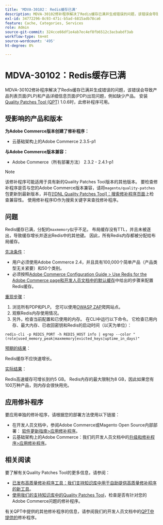 ```yaml
---
title: 'MDVA-30102： Redis缓存已满'
description: MDVA-30102修补程序解决了Redis缓存已满并生成错误的问题，该错误会导致产品列表页面(PLP)和产品详细信息页面(PDP)出现问题，例如缺少产品。 安装[Quality Patches Tool (QPT)](https://devdocs.magento.com/guides/v2.4/comp-mgr/patching.html#mqp) 1.0.6后，即可使用此修补程序。
exl-id: 34772296-8c93-471c-b5ad-6815adb78ca6
feature: Cache, Categories, Services
role: Admin
source-git-commit: 324cce66df1e4ab7ec4ef8fb6512c3acbabdf3ab
workflow-type: tm+mt
source-wordcount: '495'
ht-degree: 0%

---
```


# MDVA-30102：Redis缓存已满

MDVA-30102修补程序解决了Redis缓存已满并生成错误的问题，该错误会导致产品列表页面(PLP)和产品详细信息页面(PDP)出现问题，例如缺少产品。 安装[Quality Patches Tool (QPT)](https://devdocs.magento.com/guides/v2.4/comp-mgr/patching.html#mqp) 1.0.6时，此修补程序可用。

## 受影响的产品和版本

**为Adobe Commerce版本创建了修补程序：**

* 云基础架构上的Adobe Commerce 2.3.5-p1

**与Adobe Commerce版本兼容：**

* Adobe Commerce（所有部署方法） 2.3.2 - 2.4.1-p1

>[!NOTE]
>
>该修补程序可能适用于具有新的Quality Patches Tool版本的其他版本。 要检查修补程序是否与您的Adobe Commerce版本兼容，请将`magento/quality-patches`包更新到最新版本，并在[[!DNL Quality Patches Tool]：搜索修补程序页面](https://devdocs.magento.com/quality-patches/tool.html#patch-grid)上检查兼容性。 使用修补程序ID作为搜索关键字来查找修补程序。

## 问题

Redis缓存已满，分配的`maxmemory`似乎不足。 布局缓存没有TTL，并且未被逐出，导致缓存增长并逐出Redis中的其他键。 因此，所有Redis内存都被分配给布局缓存。

<u>先决条件</u>：

* 用户必须使用Adobe Commerce 2.4，并且具有100,000个简单产品（产品类型无关紧要）和50个类别。
* 必须按照[Adobe Commerce Configuration Guide > Use Redis for the Adobe Commerce page和开发人员文档中的默认缓存](https://devdocs.magento.com/guides/v2.4/config-guide/redis/redis-pg-cache.html#example-command)中给出的步骤来配置Redis缓存。

<u>重现步骤</u>：

1. 浏览所有PDP和PLP。 您可以使用[OWASP ZAP](https://www.zaproxy.org/)爬网站点。
1. 观察Redis内存使用情况。
1. 另外，检查当前配置和已使用的内存。 在CLI中运行以下命令。 它检查已用内存、最大内存、已收回密钥和Redis的启动时间（以天为单位）：

```
redis-cli -p REDIS_PORT -h REDIS_HOST info | egrep --color "(role|used_memory_peak|maxmemory|evicted_keys|uptime_in_days)"
```

<u>预期的结果</u>：

Redis缓存不应快速增长。

<u>实际结果</u>：

Redis高速缓存可增长到约5 GB。 Redis内存的最大限制为8 GB，因此如果您有100万种产品，则内存会很快用完。

## 应用修补程序

要应用单独的修补程序，请根据您的部署方法使用以下链接：

* 在开发人员文档中，参阅Adobe Commerce或Magento Open Source内部部署： [软件更新指南>应用修补程序](https://devdocs.magento.com/guides/v2.4/comp-mgr/patching/mqp.html)。
* 云基础架构上的Adobe Commerce：我们的开发人员文档中的[升级和修补程序>应用修补程序](https://devdocs.magento.com/cloud/project/project-patch.html)。

## 相关阅读

要了解有关Quality Patches Tool的更多信息，请参阅：

* [已发布高质量修补程序工具：我们支持知识库中用于自助提供高质量修补程序的新工具](/help/announcements/adobe-commerce-announcements/magento-quality-patches-released-new-tool-to-self-serve-quality-patches.md)。
* [使用我们的支持知识库中的Quality Patches Tool](/help/support-tools/patches-available-in-qpt-tool/check-patch-for-magento-issue-with-magento-quality-patches.md)，检查是否有针对您的Adobe Commerce问题的修补程序。

有关QPT中提供的其他修补程序的信息，请参阅我们的开发人员文档中的[QPT中提供的](https://devdocs.magento.com/quality-patches/tool.html#patch-grid)修补程序。

